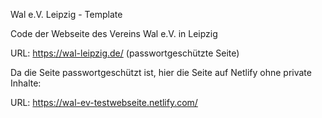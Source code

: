Wal e.V.  Leipzig - Template

Code der Webseite des Vereins Wal e.V. in Leipzig

URL: https://wal-leipzig.de/ (passwortgeschützte Seite)

Da die Seite passwortgeschützt ist, hier die Seite auf Netlify ohne private Inhalte:

URL: https://wal-ev-testwebseite.netlify.com/
